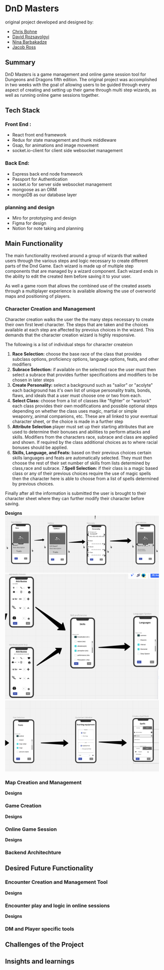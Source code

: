 # DnD Masters

original project developed and designed by:

- [Chris Bohne](https://github.com/chrisbohne)
- [David Rozsavolgyi](https://github.com/muraminsav)
- [Nina Barbakadze](https://github.com/ninabarbakadze)
- [Jacob Ross](https://github.com/JakeJustLearning)

## Summary

DnD Masters is a game management and online game session tool for Dungeons and Dragons fifth edition. The original project was accomplished in two weeks with the goal of allowing users to be guided through every aspect of creating and setting up their game through multi step wizards, as well as running online game sessions together.

## Tech Stack

### Front End :

- React front end framework
- Redux for state management and thunk middleware
- Gsap, for animations and image movement
- socket.io-client for client side websocket management

### Back End:

- Express back end node framework
- Passport for Authentication
- socket.io for server side websocket management
- mongoose as an ORM
- mongoDB as our database layer

### planning and design

- Miro for prototyping and design
- Figma for design
- Notion for note taking and planning

## Main Functionality

The main functionality revolved around a group of wizards that walked users through the various steps and logic necessary to create different parts of the Dnd Game. Each wizard is made up of multiple step components that are managed by a wizard component. Each wizard ends in the ability to edit the created item before saving it to your user.

As well a game room that allows the combined use of the created assets through a multiplayer experience is available allowing the use of overworld maps and positioning of players.

### Character Creation and Management

Character creation walks the user the the many steps necessary to create their own first level character. The steps that are taken and the choices available at each step are affected by prevoius choices in the wizard. This demands that the character creation wizard is highly responsive.

The following is a list of individual steps for character createion

1. **Race Selection:** choose the base race of the class that provides subclass options, proficiency options, language options, feats, and other modifiers
2. **Subrace Selection:** if available on the selected race the user must then select a subrace that provides further specifications and modifiers to be chosen in later steps
3. **Create Personality:** select a background such as "sailor" or "acolyte" each background has it's own list of unique personality traits, bonds, flaws, and ideals that a user must choose one or two from each.
4. **Select Class:** choose from a list of classes like "fighter" or "warlock" each class provides their own modifications and possible optional steps depending on whether the class uses magic, martial or simple weaponry, animal companions, etc. These are all linked to your eventual character sheet, or the choice is made in a further step
5. **Attribute Selection** player must set up their starting attributes that are used to determine their bonuses and abilities to perform attacks and skills. Modifiers from the characters race, subrace and class are applied and shown. If required by the class additional choices as to where racial bonuses should be applied.
6. **Skills, Language, and Feats:** based on their previous choices certain skills languages and feats are automatically selected. They must then choose the rest of their set number of skills from lists determined by class,race and subrace. 7.**Spell Selection:** if their class is a magic based class or any of their previous choices require the use of magic spells then the character here is able to choose from a list of spells determined by previous choices.

Finally after all the information is submitted the user is brought to their character sheet where they can further modify their character before saving.

**Designs**
![race and class selection](demoAssets/characterWizardPhotos/RaceClass.png) ![attributes and languses](demoAssets/characterWizardPhotos/attributesLanguages.png)![feats and spells](demoAssets/characterWizardPhotos/featsSpells.png)

### Map Creation and Management

**Designs**

### Game Creation

**Designs**

### Online Game Session

**Designs**

### Backend Architechture

## Desired Future Functionality

### Encounter Creation and Management Tool

**Designs**

### Encounter play and logic in online sessions

**Designs**

### DM and Player specific tools

###

## Challenges of the Project

## Insights and learnings
